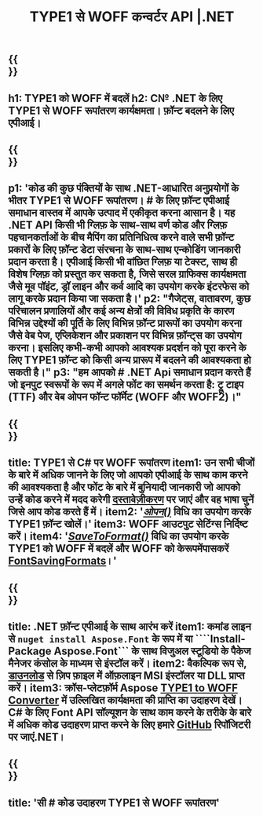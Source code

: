 ﻿---
translation: true
template: /_templates/conversion-child-net.md
title: TYPE1 से WOFF कन्वर्टर API |.NET
description: विंडोज़ पर .NET API का उपयोग करके TYPE1 को WOFF में बदलें। इस मूल TYPE1 को अपने स्वयं के समाधान में WOFF फ़ॉन्ट रूपांतरण कार्यक्षमता में एकीकृत करें।
keywords: टाइप 1 से woff एपीआई, टाइप 12woff सॉल्यूशन, टाइप 1 से woff नेट
url: /net/conversion/type1-to-woff/
family: font
platformtag: net
feature: conversion
otherformats: TTF WOFF2
---

{{<section banner>}}
---
h1: TYPE1 को WOFF में बदलें
h2: C№ .NET के लिए TYPE1 से WOFF रूपांतरण कार्यक्षमता। फ़ॉन्ट बदलने के लिए एपीआई।
---

{{<section overview>}}
---
p1: 'कोड की कुछ पंक्तियों के साथ .NET-आधारित अनुप्रयोगों के भीतर TYPE1 से WOFF रूपांतरण। # के लिए फ़ॉन्ट एपीआई समाधान वास्तव में आपके उत्पाद में एकीकृत करना आसान है। यह .NET API किसी भी ग्लिफ़ के साथ-साथ वर्ण कोड और ग्लिफ़ पहचानकर्ताओं के बीच मैपिंग का प्रतिनिधित्व करने वाले सभी फ़ॉन्ट प्रकारों के लिए फ़ॉन्ट डेटा संरचना के साथ-साथ एन्कोडिंग जानकारी प्रदान करता है। एपीआई किसी भी वांछित ग्लिफ़ या टेक्स्ट, साथ ही विशेष ग्लिफ़ को प्रस्तुत कर सकता है, जिसे सरल ग्राफिक्स कार्यक्षमता जैसे मूव पॉइंट, ड्रॉ लाइन और कर्व आदि का उपयोग करके इंटरफेस को लागू करके प्रदान किया जा सकता है।'
p2: "गैजेट्स, वातावरण, कुछ परिचालन प्रणालियों और कई अन्य क्षेत्रों की विविध प्रकृति के कारण विभिन्न उद्देश्यों की पूर्ति के लिए विभिन्न फ़ॉन्ट प्रारूपों का उपयोग करना जैसे वेब पेज, एप्लिकेशन और प्रकाशन पर विभिन्न फ़ॉन्ट्स का उपयोग करना। इसलिए कभी-कभी आपको आवश्यक प्रदर्शन को पूरा करने के लिए TYPE1 फ़ॉन्ट को किसी अन्य प्रारूप में बदलने की आवश्यकता हो सकती है।"
p3: "हम आपको # .NET Api समाधान प्रदान करते हैं जो इनपुट स्वरूपों के रूप में अगले फोंट का समर्थन करता है: ट्रू टाइप (TTF) और वेब ओपन फॉन्ट फॉर्मेट (WOFF और WOFF2)।"
---

{{<section feature1>}}
---
title: TYPE1 से C# पर WOFF रूपांतरण
item1: उन सभी चीजों के बारे में अधिक जानने के लिए जो आपको एपीआई के साथ काम करने की आवश्यकता है और फोंट के बारे में बुनियादी जानकारी जो आपको उन्हें कोड करने में मदद करेगी [दस्तावेज़ीकरण](https://docs.aspose.com/font/) पर जाएं और वह भाषा चुनें जिसे आप कोड करते हैं में।
item2: '[*ओपन()*](https://reference.aspose.com/font/net/aspose.font/font/methods/open/index) विधि का उपयोग करके TYPE1 फ़ॉन्ट खोलें।'
item3: WOFF आउटपुट सेटिंग्स निर्दिष्ट करें।
item4: '[*SaveToFormat()*](https://reference.aspose.com/font/net/aspose.font/font/methods/savetoformat) विधि का उपयोग करके TYPE1 को WOFF में बदलें और WOFF को केरूपमेंपासकरें [FontSavingFormats](https://reference.aspose.com/font/net/aspose.font/fontsavingformats)।'
---

{{<section feature2>}}
---
title: .NET फ़ॉन्ट एपीआई के साथ आरंभ करें
item1: कमांड लाइन से ```nuget install Aspose.Font``` के रूप में या ````Install-Package Aspose.Font``` के साथ विजुअल स्टूडियो के पैकेज मैनेजर कंसोल के माध्यम से इंस्टॉल करें।
item2: वैकल्पिक रूप से, [डाउनलोड](https://downloads.aspose.com/font/net) से ज़िप फ़ाइल में ऑफ़लाइन MSI इंस्टॉलर या DLL प्राप्त करें।
item3: क्रॉस-प्लेटफ़ॉर्म Aspose [TYPE1 to WOFF Converter](https://products.aspose.app/font/conversion/type1-to-woff) में उल्लिखित कार्यक्षमता की प्राप्ति का उदाहरण देखें। C# के लिए Font API सॉल्यूशन के साथ काम करने के तरीके के बारे में अधिक कोड उदाहरण प्राप्त करने के लिए हमारे [GitHub](https://github.com/aspose-font/Aspose.Font-Documentation/tree/master/net-examples) रिपॉजिटरी पर जाएं.NET।
---

{{<section codeexample>}}
---
title: 'सी # कोड उदाहरण TYPE1 से WOFF रूपांतरण'
---
